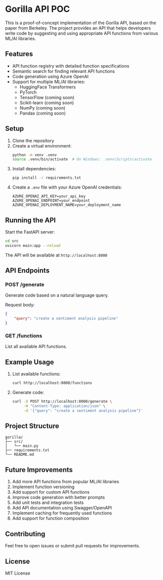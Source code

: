 # Gorilla API POC

This is a proof-of-concept implementation of the Gorilla API, based on the paper from Berkeley. The project provides an API that helps developers write code by suggesting and using appropriate API functions from various ML/AI libraries.

## Features

- API function registry with detailed function specifications
- Semantic search for finding relevant API functions
- Code generation using Azure OpenAI
- Support for multiple ML/AI libraries:
  - HuggingFace Transformers
  - PyTorch
  - TensorFlow (coming soon)
  - Scikit-learn (coming soon)
  - NumPy (coming soon)
  - Pandas (coming soon)

## Setup

1. Clone the repository
2. Create a virtual environment:
   ```bash
   python -m venv .venv
   source .venv/bin/activate  # On Windows: .venv\Scripts\activate
   ```
3. Install dependencies:
   ```bash
   pip install -r requirements.txt
   ```
4. Create a `.env` file with your Azure OpenAI credentials:
   ```
   AZURE_OPENAI_API_KEY=your_api_key
   AZURE_OPENAI_ENDPOINT=your_endpoint
   AZURE_OPENAI_DEPLOYMENT_NAME=your_deployment_name
   ```

## Running the API

Start the FastAPI server:
```bash
cd src
uvicorn main:app --reload
```

The API will be available at `http://localhost:8000`

## API Endpoints

### POST /generate
Generate code based on a natural language query.

Request body:
```json
{
    "query": "create a sentiment analysis pipeline"
}
```

### GET /functions
List all available API functions.

## Example Usage

1. List available functions:
   ```bash
   curl http://localhost:8000/functions
   ```

2. Generate code:
   ```bash
   curl -X POST http://localhost:8000/generate \
        -H "Content-Type: application/json" \
        -d '{"query": "create a sentiment analysis pipeline"}'
   ```

## Project Structure

```
gorilla/
├── src/
│   └── main.py
├── requirements.txt
└── README.md
```

## Future Improvements

1. Add more API functions from popular ML/AI libraries
2. Implement function versioning
3. Add support for custom API functions
4. Improve code generation with better prompts
5. Add unit tests and integration tests
6. Add API documentation using Swagger/OpenAPI
7. Implement caching for frequently used functions
8. Add support for function composition

## Contributing

Feel free to open issues or submit pull requests for improvements.

## License

MIT License 